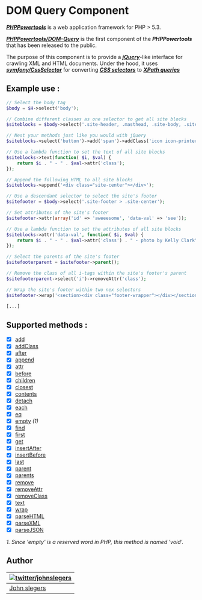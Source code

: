 # DOM Query Component

***[PHPPowertools](https://github.com/PHPPowertools)*** is a web application framework for PHP > 5.3.

***[PHPPowertools/DOM-Query](https://github.com/PHPPowertools/DOM-Query)*** is the first component of the ***PHPPowertools*** that has been released to the public.

The purpose of this component is to provide a ***[jQuery](http://jquery.com/)***-like interface for crawling XML and HTML documents. Under the hood, it uses ***[symfony/CssSelector](https://github.com/symfony/CssSelector)*** for converting ***[CSS selectors](http://www.w3.org/TR/CSS/)*** to ***[XPath queries](http://www.w3.org/TR/xpath/)***



## Example use :

```php
// Select the body tag
$body = $H->select('body');

// Combine different classes as one selector to get all site blocks
$siteblocks = $body->select('.site-header, .masthead, .site-body, .site-footer');

// Nest your methods just like you would with jQuery
$siteblocks->select('button')->add('span')->addClass('icon icon-printer');

// Use a lambda function to set the text of all site blocks
$siteblocks->text(function( $i, $val) {
    return $i . " - " . $val->attr('class');
});

// Append the following HTML to all site blocks
$siteblocks->append('<div class="site-center"></div>');

// Use a descendant selector to select the site's footer
$sitefooter = $body->select('.site-footer > .site-center');

// Set attributes of the site's footer
$sitefooter->attr(array('id' => 'aweeesome', 'data-val' => 'see'));

// Use a lambda function to set the attributes of all site blocks
$siteblocks->attr('data-val', function( $i, $val) {
    return $i . " - " . $val->attr('class') . " - photo by Kelly Clark";
});

// Select the parents of the site's footer
$sitefooterparent = $sitefooter->parent();

// Remove the class of all i-tags within the site's footer's parent
$sitefooterparent->select('i')->removeAttr('class');

// Wrap the site's footer within two nex selectors
$sitefooter->wrap('<section><div class="footer-wrapper"></div></section>');

[...]
```



## Supported methods :

- [x] [add](http://api.jquery.com/add/)
- [x] [addClass](http://api.jquery.com/addClass/)
- [x] [after](http://api.jquery.com/after/)
- [x] [append](http://api.jquery.com/append/)
- [x] [attr](http://api.jquery.com/attr/)
- [x] [before](http://api.jquery.com/before/)
- [x] [children](http://api.jquery.com/children/)
- [x] [closest](http://api.jquery.com/closest/)
- [x] [contents](http://api.jquery.com/contents/)
- [x] [detach](http://api.jquery.com/detach/)
- [x] [each](http://api.jquery.com/each/)
- [x] [eq](http://api.jquery.com/eq/)
- [x] [empty](http://api.jquery.com/empty/) *(1)*
- [x] [find](http://api.jquery.com/find/)
- [x] [first](http://api.jquery.com/first/)
- [x] [get](http://api.jquery.com/get/)
- [x] [insertAfter](http://api.jquery.com/insertAfter/)
- [x] [insertBefore](http://api.jquery.com/insertBefore/)
- [x] [last](http://api.jquery.com/last/)
- [x] [parent](http://api.jquery.com/parent/)
- [x] [parents](http://api.jquery.com/parents/)
- [x] [remove](http://api.jquery.com/remove/)
- [x] [removeAttr](http://api.jquery.com/removeAttr/)
- [x] [removeClass](http://api.jquery.com/removeClass/)
- [x] [text](http://api.jquery.com/text/)
- [x] [wrap](http://api.jquery.com/wrap/)
- [x] [parseHTML](http://api.jquery.com/jQuery.parseHTML/)
- [x] [parseXML](http://api.jquery.com/jQuery.parseXML/)
- [x] [parseJSON](http://api.jquery.com/jQuery.parseJSON/)

*1. Since 'empty' is a reserved word in PHP, this method is named 'void'.*



## Author

| [![twitter/johnslegers](https://en.gravatar.com/avatar/bf4cc94221382810233575862875e687?s=70)](http://twitter.com/johnslegers "Follow @johnslegers on Twitter") |
|---|
| [John slegers](http://www.johnslegers.com/) |